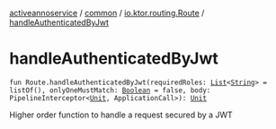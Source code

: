 [activeannoservice](../../index.md) / [common](../index.md) / [io.ktor.routing.Route](index.md) / [handleAuthenticatedByJwt](./handle-authenticated-by-jwt.md)

# handleAuthenticatedByJwt

`fun Route.handleAuthenticatedByJwt(requiredRoles: `[`List`](https://kotlinlang.org/api/latest/jvm/stdlib/kotlin.collections/-list/index.html)`<`[`String`](https://kotlinlang.org/api/latest/jvm/stdlib/kotlin/-string/index.html)`> = listOf(), onlyOneMustMatch: `[`Boolean`](https://kotlinlang.org/api/latest/jvm/stdlib/kotlin/-boolean/index.html)` = false, body: PipelineInterceptor<`[`Unit`](https://kotlinlang.org/api/latest/jvm/stdlib/kotlin/-unit/index.html)`, ApplicationCall>): `[`Unit`](https://kotlinlang.org/api/latest/jvm/stdlib/kotlin/-unit/index.html)

Higher order function to handle a request secured by a JWT

